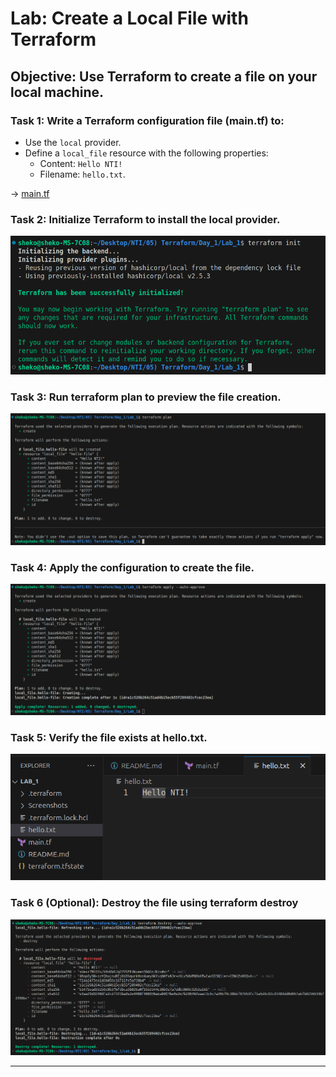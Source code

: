 # Lab: Create a Local File with Terraform

## Objective: Use Terraform to create a file on your local machine.

### Task 1: Write a Terraform configuration file (main.tf) to:
- Use the `local` provider.
- Define a `local_file` resource with the following properties:
    - Content: `Hello NTI!`
    - Filename: `hello.txt`.

-> [main.tf](main.tf)
    
### Task 2: Initialize Terraform to install the local provider.

<p align="center">
  <img src="Screenshots/Task2.png">
</p>

### Task 3: Run terraform plan to preview the file creation.

<p align="center">
  <img src="Screenshots/Task3.png">
</p>

### Task 4: Apply the configuration to create the file.

<p align="center">
  <img src="Screenshots/Task4.png">
</p>

### Task 5: Verify the file exists at hello.txt.

<p align="center">
  <img src="Screenshots/Task5.png">
</p>

### Task 6 (Optional): Destroy the file using terraform destroy

<p align="center">
  <img src="Screenshots/Task6.png">
</p>

---